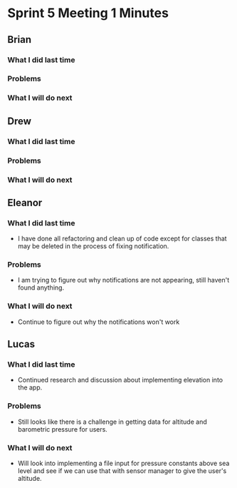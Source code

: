 # Sprint 5 Meeting 1 Minutes
## Brian
### What I did last time
### Problems
### What I will do next
## Drew
### What I did last time
### Problems
### What I will do next
## Eleanor
### What I did last time
* I have done all refactoring and clean up of code except for classes that may be deleted in the process of fixing notification.
### Problems
* I am trying to figure out why notifications are not appearing, still haven't found anything.
### What I will do next
* Continue to figure out why the notifications won't work
## Lucas
### What I did last time
* Continued research and discussion about implementing elevation into the app.
### Problems
* Still looks like there is a challenge in getting data for altitude and barometric pressure for users.
### What I will do next
* Will look into implementing a file input for pressure constants above sea level and see if we can use that with sensor manager to give the user's altitude.
